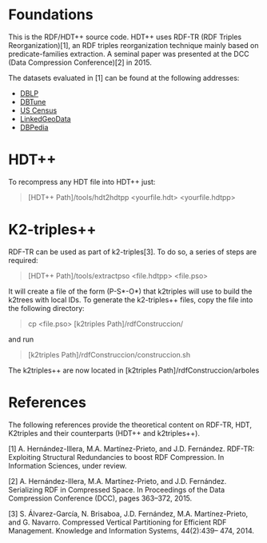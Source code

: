 # Foundations

This is the RDF/HDT++ source code. HDT++ uses RDF-TR (RDF Triples Reorganization)[1], an RDF triples reorganization technique mainly based on predicate-families extraction. A seminal paper was presented at the DCC (Data Compression Conference)[2] in 2015.

The datasets evaluated in [1]  can be found at the following addresses:
* [DBLP](http://gaia.infor.uva.es/hdt/dblp-2012-11-28.hdt.gz)
* [DBTune](http://gaia.infor.uva.es/hdt/dbtune.hdt)
* [US Census](http://gaia.infor.uva.es/hdt/censoUS.hdt)
* [LinkedGeoData](http://gaia.infor.uva.es/hdt/linkedgeodata.hdt.gz)
* [DBPedia](http://gaia.infor.uva.es/hdt/dbpedia2015.hdt.gz)

# HDT++

To recompress any HDT file into HDT++ just:
> [HDT++ Path]/tools/hdt2hdtpp <yourfile.hdt> <yourfile.hdtpp>

# K2-triples++

RDF-TR can be used as part of k2-triples[3]. To do so, a series of steps are required:
> [HDT++ Path]/tools/extractpso <file.hdtpp> <file.pso>

It will create a file of the form (P-S*-O*) that k2triples will use to build the k2trees with local IDs. To generate the k2-triples++ files, copy the file into the following directory:

> cp <file.pso> [k2triples Path]/rdfConstruccion/

and run

> [k2triples Path]/rdfConstruccion/construccion.sh <numberofpredicates> 

The k2triples++ are now located in [k2triples Path]/rdfConstruccion/arboles

# References

The following references provide the theoretical content on RDF-TR, HDT, K2triples and their counterparts (HDT++ and k2triples++).

[1] A. Hernández-Illera, M.A. Martínez-Prieto, and J.D. Fernández. RDF-TR: Exploiting Structural Redundancies to boost RDF Compression. In Information Sciences, under review. 

[2] A. Hernández-Illera, M.A. Martínez-Prieto, and J.D. Fernández. Serializing RDF in Compressed Space. In Proceedings of the Data Compression Conference (DCC), pages 363–372, 2015.

[3] S. Álvarez-García, N. Brisaboa, J.D. Fernández, M.A. Martínez-Prieto, and G. Navarro. Compressed Vertical Partitioning for Efficient RDF Management. Knowledge and Information Systems, 44(2):439– 474, 2014.
